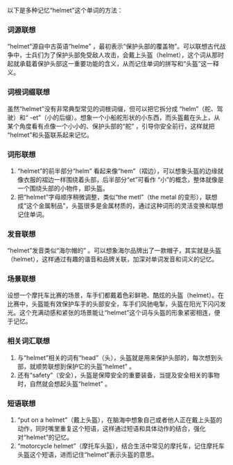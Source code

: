 以下是多种记忆“helmet”这个单词的方法：

### 词源联想
“helmet”源自中古英语“helme” ，最初表示“保护头部的覆盖物”。可以联想古代战争中，士兵们为了保护头部免受敌人攻击，会戴上头盔（helmet），这个词从那时起就承载着保护头部这一重要功能的含义，从而记住单词的拼写和“头盔”这一释义。 

### 词根词缀联想 
虽然“helmet”没有非常典型常见的词根词缀，但可以把它拆分成 “helm”（舵、驾驶）和“ -et”（小的后缀）。想象一个小船舵形状的小东西，而头盔戴在头上，从某个角度看有点像一个小小的、保护头部的“舵” ，引导你安全前行，这样就把 “helmet”和头盔联系起来记忆。 

### 词形联想
1. “helmet”的前半部分“helm” 看起来像“hem”（褶边），可以想象头盔的边缘就像衣服的褶边一样围绕着头部，后半部分“et”可看作 “小”的概念，整体就像是一个围绕头部的小物件，即头盔。 
2. 把“helmet”字母顺序稍微调整，类似“the metl”（the metal 的变形），联想成“这个金属制品”，头盔很多是金属材质的，通过这种词形的灵活变换和联想记住单词。 

### 发音联想 
“helmet”发音类似“海尔帽的” 。可以想象海尔品牌出了一款帽子，其实就是头盔（helmet），这样通过有趣的谐音和品牌关联，加深对单词发音和词义的记忆。 

### 场景联想 
设想一个摩托车比赛的场景，车手们都戴着色彩鲜艳、酷炫的头盔（helmet）。在比赛中，头盔能有效保护车手的头部安全，车手们风驰电掣，头盔在阳光下闪闪发光。这个充满动感和紧张的场景能让“helmet”这个词与头盔的形象紧密相连，便于记忆。 

### 相关词汇联想 
1. 与“helmet”相关的词有“head”（头），头盔就是用来保护头部的，每次想到头部，就顺势联想到保护它的头盔“helmet” 。 
2. 还有“safety”（安全），头盔是保障安全的重要装备，当提及安全相关的事物时，自然就会想起头盔“helmet” 。 

### 短语联想 
1. “put on a helmet”（戴上头盔），在脑海中想象自己或者他人正在戴上头盔的动作，同时嘴里重复这个短语，这样通过短语和具体动作的结合，强化对“helmet”的记忆。 
2. “motorcycle helmet”（摩托车头盔），结合生活中常见的摩托车，记住摩托车头盔这个短语，进而记住“helmet”表示头盔的意思。 
